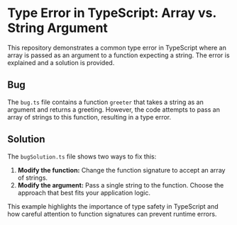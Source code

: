 # Type Error in TypeScript: Array vs. String Argument

This repository demonstrates a common type error in TypeScript where an array is passed as an argument to a function expecting a string. The error is explained and a solution is provided.

## Bug

The `bug.ts` file contains a function `greeter` that takes a string as an argument and returns a greeting.  However, the code attempts to pass an array of strings to this function, resulting in a type error.

## Solution

The `bugSolution.ts` file shows two ways to fix this:

1. **Modify the function:** Change the function signature to accept an array of strings.
2. **Modify the argument:** Pass a single string to the function.   Choose the approach that best fits your application logic.

This example highlights the importance of type safety in TypeScript and how careful attention to function signatures can prevent runtime errors.